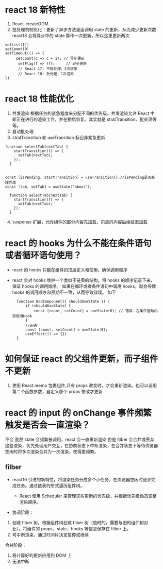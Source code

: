 # react 18 新特性

1. React-createDOM
2. 批处理机制优化：更新了异步方法里面调用 state 的更新，从而减少更新次数
   react18 会将异步中的 state 算作一次更新，所以这里更新两次

```
setList([])
setCount(0)
setTimeout(() => {
     setCount(c => c + 1); // 异步更新
      setFlag(f => !f);     // 异步更新
      // React 17: 不批处理，2次渲染
      // React 18: 批处理，1次渲染
})
```

# react 18 性能优化

1. 并发渲染:根据任务的紧急程度来分配不同的优先级。并发渲染允许 React 中断正在进行的渲染工作，并在稍后恢复。其实就是 stratTransition、批处理等等。
2. 自动批处理
3. stratTransition 和 useTransition 标记非紧急更新

```
function selectTab(nextTab) {
    startTransition(() => {
      setTab(nextTab);
    });
  }


const [isPending, startTransition] = useTransition();//isPending是否处理完成
const [tab, setTab] = useState('about');

  function selectTab(nextTab) {
    startTransition(() => {
      setTab(nextTab);
    });
  }
```

4. suspense 扩展，允许组件的部分内容先加载，包裹的内容后续延迟加载

# react 的 hooks 为什么不能在条件语句或者循环语句使用？

- react 的 hooks 只能在组件的顶层定义和使用，确保调用顺序
- react 会对 hooks 维护一个类似于链表的结构，将 hooks 的顺序记录下来，保证 hooks 的调用顺序。
  如果在循环或者条件语句中调用 hooks，就会导致 hooks 的调用顺序和预期不一致，从而导致错误。
  如下

  ```
    function BadComponent({ shouldUseState }) {
        if (shouldUseState) {
            const [count, setCount] = useState(0); // 错误：在条件语句内部使用Hook
        }
        //正确
        const [count, setCount] = useState(0);
        useEffect(() => {})
    }
  ```

# 如何保证 react 的父组件更新，而子组件不更新

1. 使用 React.memo 包裹组件,只有 props 改变时，才会重新渲染。也可以调用第二个函数参数，自定义哪个 props 修改才更新

# react 的 input 的 onChange 事件频繁触发是否会一直渲染？

不会
虽然 state 会频繁被调用，react 会一直重新渲染
但是 filber 会合并或丢弃这些渲染，优先处理用户交互，在协商状态下中断渲染，在合并状态下等待浏览器空闲时将多次渲染合并为一次渲染。使得更频繁。

## filber

- react16 引进的新特性，将渲染任务分成多个小任务，在浏览器空闲时逐步完成任务。通过链表的形式遍历组件树。

  - React 使用 Scheduler 来管理这些更新的优先级，并根据优先级动态调整渲染顺序。

- 协调阶段：

1. 创建 filber 树，根据组件树创建 filber 树（临时的，需要与旧的组件树对比），将组件的 props、state、hooks 等信息保存在 filber 上。
2. 可中断渲染，通过时间片决定暂停或继续

合并阶段：

1. 将计算好的更新应用到 DOM 上
2. 无法中断
